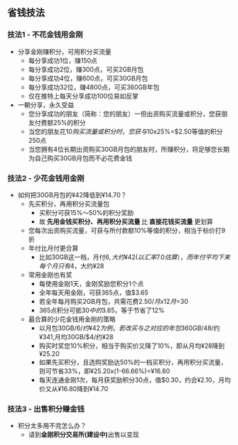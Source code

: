 ## 省钱技法
### 技法1 - 不花金钱用金刚
- 分享金刚赚积分，可用积分买流量
  - 每分享成功1位，赚150点
  - 每分享成功2位，赚300点，可买2GB月包
  - 每分享成功4位，赚600点，可买30GB月包
  - 每分享成功32位，赚4800点，可买360GB年包
  - 仅在推特上每天分享成功100位易如反掌
- 一朝分享，永久受益
  - 您分享成功的朋友（简称：您的朋友）一但出资购买流量或积分，您获朋友付费额25%的积分
  - 当您的朋友花$10购买流量或积分时，您获与$10x25%=$2.50等值的积分250点
  - 当您拥有4位长期出资购买30GB月包的朋友时，所赚积分，将足够您长期为自己购买30GB月包而不必花费金钱

### 技法2 - 少花金钱用金刚
- 如何把30GB月包的¥42降低到¥14.70？
  - 先买积分，再用积分买流量包
    - 买积分可获15%～50%的积分奖励
    - 故<Strong> 先用金钱买积分、再用积分买流量 </Strong>比<Strong> 直接花钱买流量 </Strong>更划算
  - 您每次出资购买流量，可获与所付款额10%等值的积分，相当于标价打9折
  - 年付比月付更合算
    - 比如30GB这一档，月付$6, 大约¥42(以汇率7.0估算），而年付平均下来每个月只有$4，大约¥28
  - 常用金刚也有奖
    - 每使用金刚1天，金刚奖励您积分1个点
    - 全年每天用金刚，可获365点，值$3.65
    - 若全年每月购买2GB月包，共需花费$2.50/月x12月=$30
    - 365点积分可抵$30中的$3.65，等于节省了12%
  - 最合算的少花金钱用金刚的策略
    - 以月包30GB/$6/约¥42为例，若改买与之对应的年包360GB/$48/约¥341,月均30GB/$4/约¥28
    - 购买时奖您10%积分，相当于购买价又降了10%，即从月均¥28降到¥25.20
    - 如果先买积分，且选购奖励达50%的一档买积分，再用积分买流量，则可节省33%，即¥25.20x(1-66.66%)=¥16.80
    - 每天连通金刚1次，每月获奖励积分30点，值$0.30，约合¥2.10，月均价又从¥16.80降到¥14.70

### 技法3 - 出售积分赚金钱
- 积分太多用不完怎么办？
  - 请到<Strong>金刚积分交易所(建设中)</Strong>出售以变现
      
